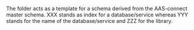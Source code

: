 The folder acts as a template for a schema derived from the AAS-connect master schema. XXX stands as index for a database/service whereas YYY stands for the name of the database/service and ZZZ for the library.
